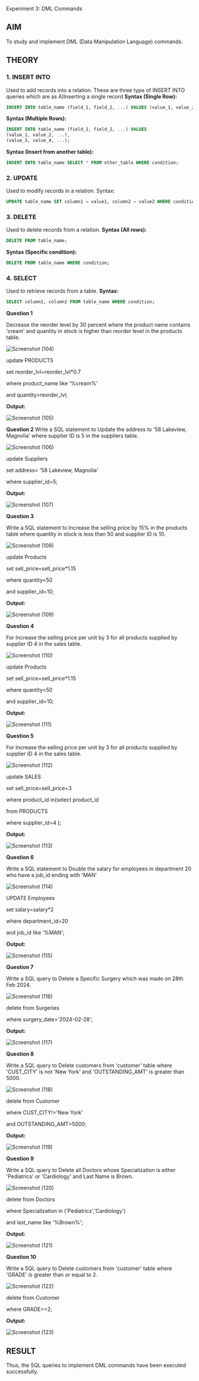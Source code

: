  Experiment 3: DML Commands

## AIM
To study and implement DML (Data Manipulation Language) commands.

## THEORY

### 1. INSERT INTO
Used to add records into a relation.
These are three type of INSERT INTO queries which are as
A)Inserting a single record
**Syntax (Single Row):**
```sql
INSERT INTO table_name (field_1, field_2, ...) VALUES (value_1, value_2, ...);
```
**Syntax (Multiple Rows):**
```sql
INSERT INTO table_name (field_1, field_2, ...) VALUES
(value_1, value_2, ...),
(value_3, value_4, ...);
```
**Syntax (Insert from another table):**
```sql
INSERT INTO table_name SELECT * FROM other_table WHERE condition;
```
### 2. UPDATE
Used to modify records in a relation.
Syntax:
```sql
UPDATE table_name SET column1 = value1, column2 = value2 WHERE condition;
```
### 3. DELETE
Used to delete records from a relation.
**Syntax (All rows):**
```sql
DELETE FROM table_name;
```
**Syntax (Specific condition):**
```sql
DELETE FROM table_name WHERE condition;
```
### 4. SELECT
Used to retrieve records from a table.
**Syntax:**
```sql
SELECT column1, column2 FROM table_name WHERE condition;
```
**Question 1**

Decrease the reorder level by 30 percent where the product name contains 'cream' and quantity in stock is higher than reorder level in the products table.

![Screenshot (104)](https://github.com/user-attachments/assets/6e518ec5-0d22-40c0-bc0c-7248e8931784)

update PRODUCTS

set reorder_lvl=reorder_lvl*0.7

where product_name like '%cream%'

and quantity>reorder_lvl;

**Output:**

![Screenshot (105)](https://github.com/user-attachments/assets/a9d3f9ea-1560-41bf-b824-47167887e375)


**Question 2**
Write a SQL statement to Update the address to '58 Lakeview, Magnolia' where supplier ID is 5 in the suppliers table.

![Screenshot (106)](https://github.com/user-attachments/assets/203d15b0-ca4b-4ba6-b2e2-9961d5524bb3)

update Suppliers

set address= '58 Lakeview, Magnolia'

where supplier_id=5;

**Output:**

![Screenshot (107)](https://github.com/user-attachments/assets/dc261721-38fe-4697-b049-b965f72084d4)


**Question 3**

Write a SQL statement to Increase the selling price by 15% in the products table where quantity in stock is less than 50 and supplier ID is 10.

![Screenshot (108)](https://github.com/user-attachments/assets/5c21396d-1c41-4492-ab82-77e1fe8a1608)

update Products

set sell_price=sell_price*1.15

where quantity<50

and supplier_id=10;


**Output:**

![Screenshot (109)](https://github.com/user-attachments/assets/00cc0731-6b6b-4e89-9025-4ee06f4dfb09)


**Question 4**

For  Increase the selling price per unit by 3 for all products supplied by supplier ID 4 in the sales table.

![Screenshot (110)](https://github.com/user-attachments/assets/86fa964a-f305-4b87-a49c-0ce79c1a5a23)

update Products

set sell_price=sell_price*1.15

where quantity<50

and supplier_id=10;


**Output:**

![Screenshot (111)](https://github.com/user-attachments/assets/4840874f-663e-4619-86f8-e28c2403249b)


**Question 5**

For  Increase the selling price per unit by 3 for all products supplied by supplier ID 4 in the sales table.

![Screenshot (112)](https://github.com/user-attachments/assets/05b68bb7-3fff-434b-ae1b-23e886199fd9)

update SALES

set sell_price=sell_price+3

where product_id in(select product_id

from PRODUCTS

where supplier_id=4
);


**Output:**

![Screenshot (113)](https://github.com/user-attachments/assets/6d945d6b-ce75-4272-abd3-0d9b6a3bea2d)


**Question 6**

Write a SQL statement to Double the salary for employees in department 20 who have a job_id ending with 'MAN'

![Screenshot (114)](https://github.com/user-attachments/assets/26784174-1330-4bc0-bd3e-a6c08ba833f9)

UPDATE Employees

set salary=salary*2

where department_id=20

and job_id like '%MAN';


**Output:**

![Screenshot (115)](https://github.com/user-attachments/assets/8df38546-62f7-4ab3-a2dd-90f7ab0d0889)


**Question 7**

Write a SQL query to Delete a Specific Surgery which was made on 28th Feb 2024.

![Screenshot (116)](https://github.com/user-attachments/assets/763d66e5-ef23-41f1-ad94-dc958b78bc57)

delete from Surgeries

where surgery_date='2024-02-28';


**Output:**

![Screenshot (117)](https://github.com/user-attachments/assets/c5fde552-7a1f-4fac-8dcf-587597b4410c)

**Question 8**

Write a SQL query to Delete customers from 'customer' table where 'CUST_CITY' is not 'New York' and 'OUTSTANDING_AMT' is greater than 5000.

![Screenshot (118)](https://github.com/user-attachments/assets/ce497207-8f15-4929-8681-cad0df62bf5a)

delete from Customer

where CUST_CITY!='New York'

and OUTSTANDING_AMT>5000;

**Output:**

![Screenshot (119)](https://github.com/user-attachments/assets/4aab5d15-b963-4853-87ed-6b5b55073787)


**Question 9**

Write a SQL query to Delete all Doctors whose Specialization is either 'Pediatrics' or 'Cardiology' and Last Name is Brown.

![Screenshot (120)](https://github.com/user-attachments/assets/14c8cd5f-8a85-452b-8963-598f0d375646)

delete from Doctors

where Specialization in ('Pediatrics','Cardiology')

and last_name like '%Brown%';


**Output:**

![Screenshot (121)](https://github.com/user-attachments/assets/ce2d8eb3-63e6-4479-967b-ad0de44c5ba9)

**Question 10**

Write a SQL query to Delete customers from 'customer' table where 'GRADE' is greater than or equal to 2.

![Screenshot (122)](https://github.com/user-attachments/assets/3292d209-8ebe-4561-b182-ce643eeb86a9)

delete from Customer

where GRADE>=2;


**Output:**

![Screenshot (123)](https://github.com/user-attachments/assets/b7341336-f945-4181-806f-9e96dfbe9392)


## RESULT
Thus, the SQL queries to implement DML commands have been executed successfully.
